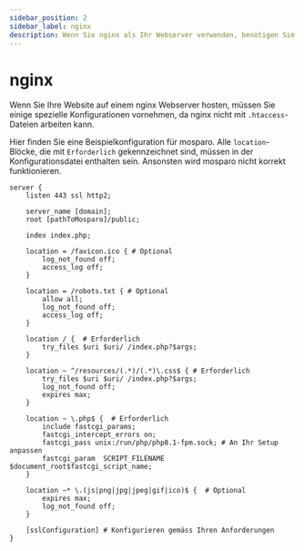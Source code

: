 ```yaml
---
sidebar_position: 2
sidebar_label: nginx
description: Wenn Sie nginx als Ihr Webserver verwenden, benötigen Sie ein paar spezielle Anpassungen.
---
```


# nginx

Wenn Sie Ihre Website auf einem nginx Webserver hosten, müssen Sie einige spezielle Konfigurationen vornehmen, da nginx nicht mit `.htaccess`-Dateien arbeiten kann.

Hier finden Sie eine Beispielkonfiguration für mosparo. Alle `location`-Blöcke, die mit `Erforderlich` gekennzeichnet sind, müssen in der Konfigurationsdatei enthalten sein. Ansonsten wird mosparo nicht korrekt funktionieren.

```editorconfig
server {
    listen 443 ssl http2;
                        
    server_name [domain];
    root [pathToMosparo]/public;

    index index.php;

    location = /favicon.ico { # Optional
        log_not_found off;
        access_log off;
    }

    location = /robots.txt { # Optional
        allow all;
        log_not_found off;
        access_log off;
    }

    location / {  # Erforderlich
        try_files $uri $uri/ /index.php?$args;
    }

    location ~ ^/resources/(.*)/(.*)\.css$ { # Erforderlich
        try_files $uri $uri/ /index.php?$args;
        log_not_found off;
        expires max;
    }

    location ~ \.php$ {  # Erforderlich
        include fastcgi_params;
        fastcgi_intercept_errors on;
        fastcgi_pass unix:/run/php/php8.1-fpm.sock; # An Ihr Setup anpassen
        fastcgi_param  SCRIPT_FILENAME $document_root$fastcgi_script_name;
    }

    location ~* \.(js|png|jpg|jpeg|gif|ico)$ {  # Optional
        expires max;
        log_not_found off;
    }

    [sslConfiguration] # Konfigurieren gemäss Ihren Anforderungen
}
```